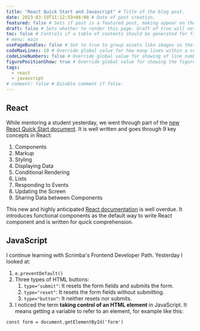 ```yaml
---
title: "React Quick Start and Javascript" # Title of the blog post.
date: 2023-03-19T11:12:53+04:00 # Date of post creation.
featured: false # Sets if post is a featured post, making appear on the home page side bar.
draft: false # Sets whether to render this page. Draft of true will not be rendered.
toc: false # Controls if a table of contents should be generated for first-level links automatically.
# menu: main
usePageBundles: false # Set to true to group assets like images in the same folder as this post.
codeMaxLines: 10 # Override global value for how many lines within a code block before auto-collapsing.
codeLineNumbers: false # Override global value for showing of line numbers within code block.
figurePositionShow: true # Override global value for showing the figure label.
tags:
  - react
  - javascript
# comment: false # Disable comment if false.
---
```


## React
While mentoring a student yesterday, we went through part of the [new React Quick Start document](https://react.dev/learn). 
It is well written and 
goes through 9 key concepts in React:
1. Components
2. Markup
3. Styling
4. Displaying Data
5. Conditional Rendering
6. Lists
7. Responding to Events
8. Updating the Screen
9. Sharing Data between Components

This new and highly anticipated [React documentation](https://react.dev/learn) is well overdue. It introduces 
functional components as the default way to write React component 
   and is written for quick comprehension.

## JavaScript
I continue learning with Scrimba's Frontend Developer Path. Yesterday I looked at:
1. `e.preventDefault()`
2. Three types of HTML buttons:
   1. `type="submit"`: It resets the form fields and submits the form.
   2. `type="reset"`: It resets the form fields without submitting.
   3. `type="button"`: It neither resets nor submits.
3. I noticed the term **taking control of an HTML element** in JavaScript. It means getting a variable to refer to an 
   element, for example like this:

`const form = document.getElementById('form')`
